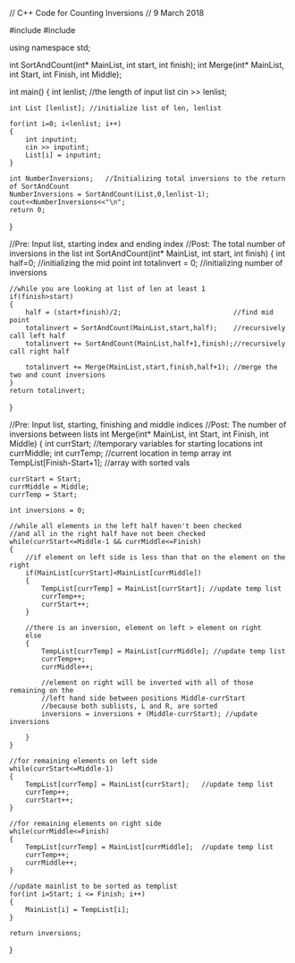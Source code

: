 // C++ Code for Counting Inversions 
// 9 March 2018

#include <iostream>
#include <cstdlib>

using namespace std;

int SortAndCount(int* MainList, int start, int finish);
int Merge(int* MainList, int Start, int Finish, int Middle);


int main()
{
	int lenlist; 		//the length of input list 
	cin >> lenlist;

	int List [lenlist];	//initialize list of len, lenlist 

	for(int i=0; i<lenlist; i++)
	{
		int inputint; 
		cin >> inputint;
		List[i] = inputint;
	}

	int NumberInversions;	//Initializing total inversions to the return of SortAndCount 
	NumberInversions = SortAndCount(List,0,lenlist-1);
	cout<<NumberInversions<<"\n";
	return 0;
}

//Pre: Input list, starting index and ending index
//Post: The total number of inversions in the list 
int SortAndCount(int* MainList, int start, int finish)
{
	int half=0;				//initializing the mid point 
	int totalinvert = 0;	//initializing number of inversions 

	//while you are looking at list of len at least 1 
	if(finish>start)
	{
		half = (start+finish)/2;							//find mid point 
		totalinvert = SortAndCount(MainList,start,half);	//recursively call left half
		totalinvert += SortAndCount(MainList,half+1,finish);//recursively call right half

		totalinvert += Merge(MainList,start,finish,half+1);	//merge the two and count inversions
	}
	return totalinvert; 
}

//Pre: Input list, starting, finishing and middle indices
//Post: The number of inversions between lists
int Merge(int* MainList, int Start, int Finish, int Middle)
{
	int currStart;    				//temporary variables for starting locations 
	int currMiddle;
	int currTemp;					//current location in temp array
	int TempList[Finish-Start+1];	//array with sorted vals

	currStart = Start;				
	currMiddle = Middle;			
	currTemp = Start;

	int inversions = 0;

	//while all elements in the left half haven't been checked 
	//and all in the right half have not been checked
	while(currStart<=Middle-1 && currMiddle<=Finish)
	{
		//if element on left side is less than that on the element on the right
		if(MainList[currStart]<MainList[currMiddle])
		{
			TempList[currTemp] = MainList[currStart]; //update temp list
			currTemp++;
			currStart++;
		}

		//there is an inversion, element on left > element on right 
		else
		{
			TempList[currTemp] = MainList[currMiddle]; //update temp list
			currTemp++;
			currMiddle++;

			//element on right will be inverted with all of those remaining on the 
			//left hand side between positions Middle-currStart
			//because both sublists, L and R, are sorted 
			inversions = inversions + (Middle-currStart); //update inversions
		
		}
	}

	//for remaining elements on left side
	while(currStart<=Middle-1)
	{
		TempList[currTemp] = MainList[currStart];	//update temp list
		currTemp++;
		currStart++;		
	}

	//for remaining elements on right side
	while(currMiddle<=Finish)
	{
		TempList[currTemp] = MainList[currMiddle];	//update temp list 
		currTemp++;
		currMiddle++;
	}

	//update mainlist to be sorted as templist 
	for(int i=Start; i <= Finish; i++)
	{
		MainList[i] = TempList[i];
	}

	return inversions;
}




